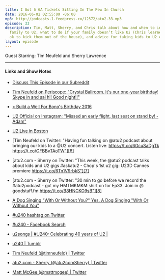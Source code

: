 ```yaml
---
title: I Got 6 GA Tickets Sitting In The Pew In Church
date: 2016-06-02 02:55:00 -06:00
mp3: http://podcasts-1.feedpress.co/12572/atu2-33.mp3
episode: 33
description: Tim, Matt, Sherry, and Chris talk about how and when to introduce your
  family to U2, what to do if your family doesn’t like U2 (Chris learned it’s not
  ok to kick them out of the house), and advice for taking kids to U2 concerts.
layout: episode  
---
```


Guest Starring: Tim Neufeld and Sherry Lawrence

***


#### Links and Show Notes

* [Discuss This Episode in our Subreddit][1]

* [Tim Neufeld on Periscope: "Crystal Ballroom. It's our one-year birthday! Skype in and sai hi! Good night!!"][2]

* [» Build a Well For Bono's Birthday 2016][3]

* [U2 Official on Instagram: "Missed an early flight, last seat on stand by! - Adam"][4]

* [U2 Live in Boston][5]

* [Tim Neufeld on Twitter: "Having fun talking on @atu2 podcast about bringing our kids to a @U2 concert. Listen live: https://t.co/6GcuSaDgTk https://t.co/GFBBvTAoTW"][6]

* [atu2.com - Sherry on Twitter: "This week, the @atu2 podcast talks about kids and U2 gigs #askatu2 - Chop's 1st u2 gig: U23D Cannes premiere https://t.co/6Tn1V9rbkS"][7]

* [atu2.com - Sherry on Twitter: "30 min to go before we record the #atu2podcast - got my HMTMKMKM shirt on for Ep33. Join in @ goodstuff.fm https://t.co/B8HNCKO9sB"][8]

* [A Dog Singing "With Or Without You?" Yes. A Dog Singing "With Or Without You"][9]

* [#u240 hashtag on Twitter][10]

* [#u240 - Facebook Search][11]

* [u2songs | #U240: Celebrating 40 years of U2 |][12]

* [u240 | Tumblr][13]

* [Tim Neufeld (@timneufeld) | Twitter][14]

* [atu2.com - Sherry (@atu2comSherry) | Twitter][15]

* [Matt McGee (@mattmcgee) | Twitter][16]

[1]: https://www.reddit.com/r/Goodstuff_fm/comments/4m7dkk/the_atu2_podcast_33_i_got_6_ga_tickets_sitting_in/
[2]: https://www.periscope.tv/timneufeld/1BdGYkOaRWExX
[3]: http://africanwellfund.org/bono-well-2016/
[4]: https://www.instagram.com/p/BF9KyDnAF-H/
[5]: http://amzn.to/1ZeKiOs
[6]: https://twitter.com/timneufeld/status/738206859639676929
[7]: https://twitter.com/atu2comSherry/status/738198156144443392
[8]: https://twitter.com/atu2comSherry/status/738189753745559552
[9]: http://www.atu2blog.com/dog-singing-without-yes-dog-singing-without/50307/
[10]: https://twitter.com/hashtag/u240
[11]: https://www.facebook.com/hashtag/u240?source=feed_text&amp;story_id=1033995726638008
[12]: http://www.u2songs.com/news/u240_celebrating_40_years_of_u2
[13]: https://www.tumblr.com/tagged/u240
[14]: https://twitter.com/timneufeld
[15]: https://twitter.com/atu2comSherry
[16]: https://twitter.com/mattmcgee
